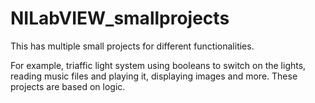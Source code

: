 # NILabVIEW_smallprojects
This has multiple small projects for different functionalities.

For example, triaffic light system using booleans to switch on the lights, reading music files and playing it, displaying images and more. These projects are based on logic.
